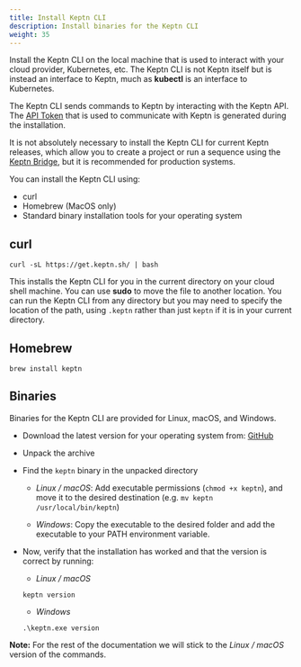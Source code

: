```yaml
---
title: Install Keptn CLI
description: Install binaries for the Keptn CLI
weight: 35
---
```


Install the Keptn CLI on the local machine
that is used to interact with your cloud provider, Kubernetes, etc.
The Keptn CLI is not Keptn itself
but is instead an interface to Keptn,
much as **kubectl** is an interface to Kubernetes.

The Keptn CLI sends commands to Keptn by interacting with the Keptn API.
The [API Token](../../0.19.x/operate/api_token)
that is used to communicate with Keptn is generated during the installation.

It is not absolutely necessary to install the Keptn CLI for current Keptn releases,
which allow you to create a project or run a sequence using the [Keptn Bridge](../../0.19.x/bridge),
but it is recommended for production systems.

You can install the Keptn CLI using:

* curl
* Homebrew (MacOS only)
* Standard binary installation tools for your operating system

## curl

```
curl -sL https://get.keptn.sh/ | bash
```

This installs the Keptn CLI for you in the current directory on your cloud shell machine.
You can use **sudo** to move the file to another location.
You can run the Keptn CLI from any directory
but you may need to specify the location of the path,
using `.keptn` rather than just `keptn` if it is in your current directory.

## Homebrew

```
brew install keptn
```

## Binaries

Binaries for the Keptn CLI are provided for Linux, macOS, and Windows.

- Download the latest version for your operating system from: [GitHub](https://github.com/keptn/keptn/releases)
- Unpack the archive
- Find the `keptn` binary in the unpacked directory

  - *Linux / macOS*: Add executable permissions (``chmod +x keptn``), and move it to the desired destination (e.g. `mv keptn /usr/local/bin/keptn`)

  - *Windows*: Copy the executable to the desired folder and add the executable to your PATH environment variable.

- Now, verify that the installation has worked and that the version is correct by running:
    - *Linux / macOS*

    ```console
    keptn version
    ```

    - *Windows*

    ```console
    .\keptn.exe version
    ```

**Note:** For the rest of the documentation we will stick to the *Linux / macOS* version of the commands.

